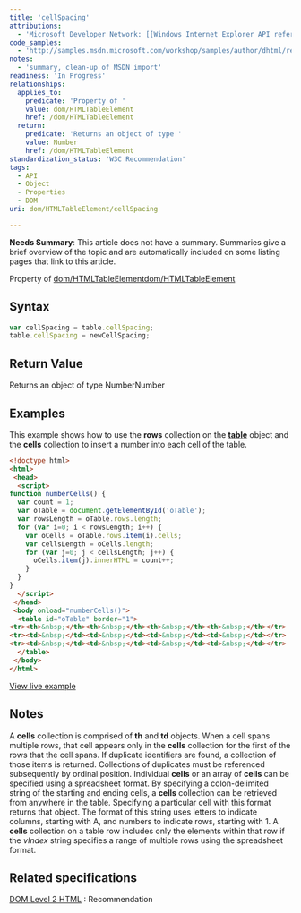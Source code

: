 ```yaml
---
title: 'cellSpacing'
attributions:
  - 'Microsoft Developer Network: [[Windows Internet Explorer API reference](http://msdn.microsoft.com/en-us/library/ie/hh828809%28v=vs.85%29.aspx) Article]'
code_samples:
  - 'http://samples.msdn.microsoft.com/workshop/samples/author/dhtml/refs/rows-cells.htm'
notes:
  - 'summary, clean-up of MSDN import'
readiness: 'In Progress'
relationships:
  applies_to:
    predicate: 'Property of '
    value: dom/HTMLTableElement
    href: /dom/HTMLTableElement
  return:
    predicate: 'Returns an object of type '
    value: Number
    href: /dom/HTMLTableElement
standardization_status: 'W3C Recommendation'
tags:
  - API
  - Object
  - Properties
  - DOM
uri: dom/HTMLTableElement/cellSpacing

---
```

**Needs Summary**: This article does not have a summary. Summaries give a brief overview of the topic and are automatically included on some listing pages that link to this article.

Property of [dom/HTMLTableElement](/dom/HTMLTableElement)[dom/HTMLTableElement](/dom/HTMLTableElement)

## Syntax

``` js
var cellSpacing = table.cellSpacing;
table.cellSpacing = newCellSpacing;
```

## Return Value

Returns an object of type NumberNumber

## Examples

This example shows how to use the **rows** collection on the [**table**](/html/elements/table) object and the **cells** collection to insert a number into each cell of the table.

``` html
<!doctype html>
<html>
 <head>
  <script>
function numberCells() {
  var count = 1;
  var oTable = document.getElementById('oTable');
  var rowsLength = oTable.rows.length;
  for (var i=0; i < rowsLength; i++) {
    var oCells = oTable.rows.item(i).cells;
    var cellsLength = oCells.length;
    for (var j=0; j < cellsLength; j++) {
      oCells.item(j).innerHTML = count++;
    }
  }
}
  </script>
 </head>
 <body onload="numberCells()">
  <table id="oTable" border="1">
<tr><th>&nbsp;</th><th>&nbsp;</th><th>&nbsp;</th><th>&nbsp;</th></tr>
<tr><td>&nbsp;</td><td>&nbsp;</td><td>&nbsp;</td><td>&nbsp;</td></tr>
<tr><td>&nbsp;</td><td>&nbsp;</td><td>&nbsp;</td><td>&nbsp;</td></tr>
  </table>
 </body>
</html>
```

[View live example](http://samples.msdn.microsoft.com/workshop/samples/author/dhtml/refs/rows-cells.htm)

## Notes

A **cells** collection is comprised of **th** and **td** objects. When a cell spans multiple rows, that cell appears only in the **cells** collection for the first of the rows that the cell spans. If duplicate identifiers are found, a collection of those items is returned. Collections of duplicates must be referenced subsequently by ordinal position. Individual **cells** or an array of **cells** can be specified using a spreadsheet format. By specifying a colon-delimited string of the starting and ending cells, a **cells** collection can be retrieved from anywhere in the table. Specifying a particular cell with this format returns that object. The format of this string uses letters to indicate columns, starting with A, and numbers to indicate rows, starting with 1. A **cells** collection on a table row includes only the elements within that row if the *vIndex* string specifies a range of multiple rows using the spreadsheet format.

## Related specifications

[DOM Level 2 HTML](http://www.w3.org/TR/DOM-Level-2-HTML/)
:   Recommendation
